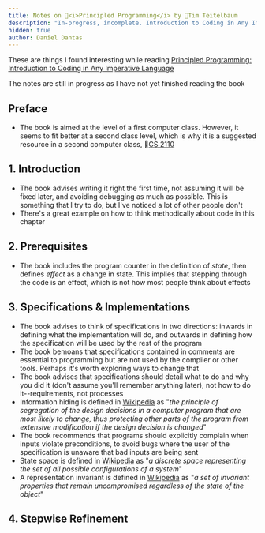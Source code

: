 ```yaml
---
title: Notes on 📕<i>Principled Programming</i> by 🐻Tim Teitelbaum
description: "In-progress, incomplete. Introduction to Coding in Any Imperative Language"
hidden: true
author: Daniel Dantas
---
```


These are things I found interesting while reading [Principled Programming: Introduction to Coding in Any Imperative Language](https://www.cs.cornell.edu/info/people/tt/Principled_Programming.html)

The notes are still in progress as I have not yet finished reading the book

## Preface
- The book is aimed at the level of a first computer class. However, it seems to fit better at a second class level, which is why it is a suggested resource in a second computer class, 🐻[CS 2110](https://www.cs.cornell.edu/courses/cs2110/2025sp/resources.html)

## 1. Introduction
- The book advises writing it right the first time, not assuming it will be fixed later, and avoiding debugging as much as possible. This is something that I try to do, but I've noticed a lot of other people don't
- There's a great example on how to think methodically about code in this chapter

## 2. Prerequisites
- The book includes the program counter in the definition of _state_, then defines _effect_ as a change in state. This implies that stepping through the code is an effect, which is not how most people think about effects

## 3. Specifications & Implementations
- The book advises to think of specifications in two directions: inwards in defining what the implementation will do, and outwards in defining how the specification will be used by the rest of the program
- The book bemoans that specifications contained in comments are essential to programming but are not used by the compiler or other tools. Perhaps it's worth exploring ways to change that
- The book advises that specifications should detail what to do and why you did it (don't assume you'll remember anything later), not how to do it--requirements, not processes
- Information hiding is defined in [Wikipedia](https://en.wikipedia.org/wiki/Information_hiding) as "_the principle of segregation of the design decisions in a computer program that are most likely to change, thus protecting other parts of the program from extensive modification if the design decision is changed_"
- The book recommends that programs should explicitly complain when inputs violate preconditions, to avoid bugs where the user of the specification is unaware that bad inputs are being sent 
- State space is defined in [Wikipedia](https://en.wikipedia.org/wiki/State_space_(computer_science)) as "_a discrete space representing the set of all possible configurations of a system_"
- A representation invariant is defined in [Wikipedia](https://en.wikipedia.org/wiki/Class_invariant) as "_a set of invariant properties that remain uncompromised regardless of the state of the object_"

## 4. Stepwise Refinement

